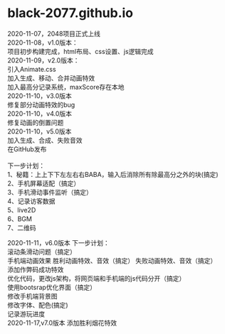 # black-2077.github.io
2020-11-07，2048项目正式上线<br>
2020-11-08，v1.0版本：<br>
项目初步构建完成，html布局、css设置、js逻辑完成<br>
2020-11-09，v2.0版本：<br>
引入Animate.css<br>
加入生成、移动、合并动画特效<br>
加入最高分记录系统，maxScore存在本地<br>
2020-11-10，v3.0版本<br>
修复部分动画特效的bug<br>
2020-11-10，v4.0版本<br>
修复动画的倒置问题<br>
2020-11-10，v5.0版本<br>
加入生成、合成、失败音效<br>
在GitHub发布<br>
<br>
下一步计划：<br>
1、秘籍：上上下下左左右右BABA，输入后消除所有除最高分之外的块(搞定)<br>
2、手机屏幕适配（搞定）<br>
3、手机滑动事件监听（搞定）<br>
4、记录访客数据<br>
5、live2D<br>
6、BGM<br>
7、二维码<br>

2020-11-11，v6.0版本
下一步计划：<br>
滚动条滑动问题（搞定）<br>
手机端动画效果
胜利动画特效、音效（搞定）
失败动画特效、音效（搞定）<br>
添加作弊码成功特效<br>
优化代码，更改js架构，将网页端和手机端的js代码分开（搞定）<br>
使用bootsrap优化界面（搞定）<br>
修改手机端背景图<br>
修改字体、配色(搞定)<br>
记录游玩进度<br>
2020-11-17,v7.0版本
添加胜利烟花特效
